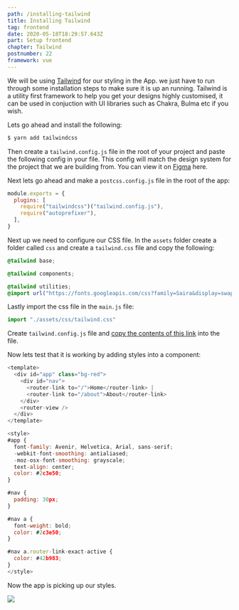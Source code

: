 ```yaml
---
path: /installing-tailwind
title: Installing Tailwind
tag: frontend
date: 2020-05-18T18:29:57.643Z
part: Setup frontend
chapter: Tailwind
postnumber: 22
framework: vue
---
```


We will be using [Tailwind](https://tailwindcss.com) for our styling in the App. we just have to run through some installation steps to make sure it is up an running. Tailwind is a utility first framework to help you get your designs highly customised, it can be used in conjuction with UI libraries such as Chakra, Bulma etc if you wish.

Lets go ahead and install the following:

```bash
$ yarn add tailwindcss
```

Then create a `tailwind.config.js` file in the root of your project and paste the following config in your file. This config will match the design system for the project that we are building from. You can view it on [Figma](https://www.figma.com/file/wfTuuiWP4TwRRsdcefLp4x/Lunar-Tour-App-v2?node-id=0%3A1) here.

Next lets go ahead and make a `postcss.config.js` file in the root of the app:

```javascript
module.exports = {
  plugins: [
    require("tailwindcss")("tailwind.config.js"),
    require("autoprefixer"),
  ],
}
```

Next up we need to configure our CSS file. In the `assets` folder create a folder called `css` and create a `tailwind.css` file and copy the following:

```css
@tailwind base;

@tailwind components;

@tailwind utilities;
@import url("https://fonts.googleapis.com/css?family=Saira&display=swap");
```

Lastly import the css file in the `main.js` file:

```javascript
import "./assets/css/tailwind.css"
```

Create `tailwind.config.js` file and [copy the contents of this link](https://raw.githubusercontent.com/AmoDinho/lunar-tour-v2/master/lunar-tour-client/tailwind.config.js) into the file.

Now lets test that it is working by adding styles into a component:

```javascript
<template>
  <div id="app" class="bg-red">
    <div id="nav">
      <router-link to="/">Home</router-link> |
      <router-link to="/about">About</router-link>
    </div>
    <router-view />
  </div>
</template>

<style>
#app {
  font-family: Avenir, Helvetica, Arial, sans-serif;
  -webkit-font-smoothing: antialiased;
  -moz-osx-font-smoothing: grayscale;
  text-align: center;
  color: #2c3e50;
}

#nav {
  padding: 30px;
}

#nav a {
  font-weight: bold;
  color: #2c3e50;
}

#nav a.router-link-exact-active {
  color: #42b983;
}
</style>
```

Now the app is picking up our styles.

![](/uploads/tailwind_conf.png)
